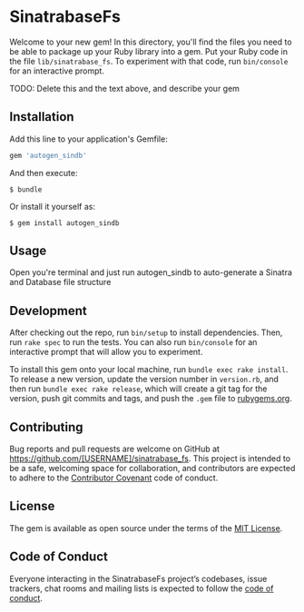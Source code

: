 # SinatrabaseFs

Welcome to your new gem! In this directory, you'll find the files you need to be able to package up your Ruby library into a gem. Put your Ruby code in the file `lib/sinatrabase_fs`. To experiment with that code, run `bin/console` for an interactive prompt.

TODO: Delete this and the text above, and describe your gem

## Installation

Add this line to your application's Gemfile:

```ruby
gem 'autogen_sindb'
```

And then execute:

    $ bundle

Or install it yourself as:

    $ gem install autogen_sindb

## Usage

Open you're terminal and just run autogen_sindb to auto-generate a Sinatra and Database file structure

## Development

After checking out the repo, run `bin/setup` to install dependencies. Then, run `rake spec` to run the tests. You can also run `bin/console` for an interactive prompt that will allow you to experiment.

To install this gem onto your local machine, run `bundle exec rake install`. To release a new version, update the version number in `version.rb`, and then run `bundle exec rake release`, which will create a git tag for the version, push git commits and tags, and push the `.gem` file to [rubygems.org](https://rubygems.org).

## Contributing

Bug reports and pull requests are welcome on GitHub at https://github.com/[USERNAME]/sinatrabase_fs. This project is intended to be a safe, welcoming space for collaboration, and contributors are expected to adhere to the [Contributor Covenant](http://contributor-covenant.org) code of conduct.

## License

The gem is available as open source under the terms of the [MIT License](https://opensource.org/licenses/MIT).

## Code of Conduct

Everyone interacting in the SinatrabaseFs project’s codebases, issue trackers, chat rooms and mailing lists is expected to follow the [code of conduct](https://github.com/[USERNAME]/sinatrabase_fs/blob/master/CODE_OF_CONDUCT.md).
